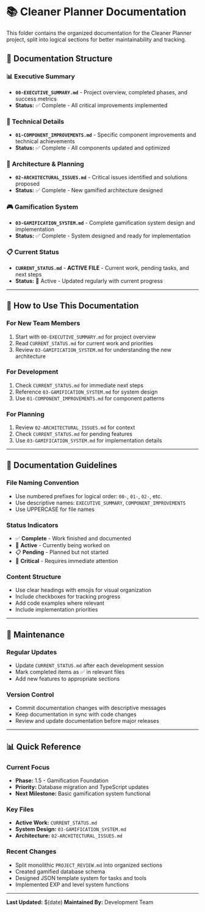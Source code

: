# 📚 Cleaner Planner Documentation

This folder contains the organized documentation for the Cleaner Planner project, split into logical sections for better maintainability and tracking.

## 📁 **Documentation Structure**

### **📊 Executive Summary**

- **`00-EXECUTIVE_SUMMARY.md`** - Project overview, completed phases, and success metrics
- **Status:** ✅ Complete - All critical improvements implemented

### **🔧 Technical Details**

- **`01-COMPONENT_IMPROVEMENTS.md`** - Specific component improvements and technical achievements
- **Status:** ✅ Complete - All components updated and optimized

### **🚨 Architecture & Planning**

- **`02-ARCHITECTURAL_ISSUES.md`** - Critical issues identified and solutions proposed
- **Status:** ✅ Complete - New gamified architecture designed

### **🎮 Gamification System**

- **`03-GAMIFICATION_SYSTEM.md`** - Complete gamification system design and implementation
- **Status:** ✅ Complete - System designed and ready for implementation

### **📋 Current Status**

- **`CURRENT_STATUS.md`** - **ACTIVE FILE** - Current work, pending tasks, and next steps
- **Status:** 🔄 Active - Updated regularly with current progress

---

## 🎯 **How to Use This Documentation**

### **For New Team Members**

1. Start with `00-EXECUTIVE_SUMMARY.md` for project overview
2. Read `CURRENT_STATUS.md` for current work and priorities
3. Review `03-GAMIFICATION_SYSTEM.md` for understanding the new architecture

### **For Development**

1. Check `CURRENT_STATUS.md` for immediate next steps
2. Reference `03-GAMIFICATION_SYSTEM.md` for system design
3. Use `01-COMPONENT_IMPROVEMENTS.md` for component patterns

### **For Planning**

1. Review `02-ARCHITECTURAL_ISSUES.md` for context
2. Check `CURRENT_STATUS.md` for pending features
3. Use `03-GAMIFICATION_SYSTEM.md` for implementation details

---

## 📝 **Documentation Guidelines**

### **File Naming Convention**

- Use numbered prefixes for logical order: `00-`, `01-`, `02-`, etc.
- Use descriptive names: `EXECUTIVE_SUMMARY`, `COMPONENT_IMPROVEMENTS`
- Use UPPERCASE for file names

### **Status Indicators**

- ✅ **Complete** - Work finished and documented
- 🔄 **Active** - Currently being worked on
- 📋 **Pending** - Planned but not started
- 🚨 **Critical** - Requires immediate attention

### **Content Structure**

- Use clear headings with emojis for visual organization
- Include checkboxes for tracking progress
- Add code examples where relevant
- Include implementation priorities

---

## 🔄 **Maintenance**

### **Regular Updates**

- Update `CURRENT_STATUS.md` after each development session
- Mark completed items as ✅ in relevant files
- Add new features to appropriate sections

### **Version Control**

- Commit documentation changes with descriptive messages
- Keep documentation in sync with code changes
- Review and update documentation before major releases

---

## 📊 **Quick Reference**

### **Current Focus**

- **Phase:** 1.5 - Gamification Foundation
- **Priority:** Database migration and TypeScript updates
- **Next Milestone:** Basic gamification system functional

### **Key Files**

- **Active Work:** `CURRENT_STATUS.md`
- **System Design:** `03-GAMIFICATION_SYSTEM.md`
- **Architecture:** `02-ARCHITECTURAL_ISSUES.md`

### **Recent Changes**

- Split monolithic `PROJECT_REVIEW.md` into organized sections
- Created gamified database schema
- Designed JSON template system for tasks and tools
- Implemented EXP and level system functions

---

**Last Updated:** $(date)
**Maintained By:** Development Team
